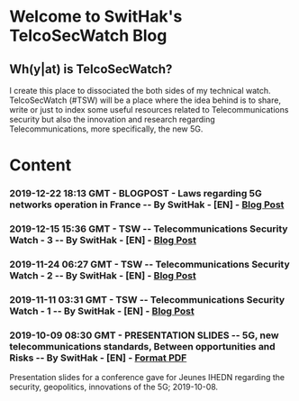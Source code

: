 # Welcome to SwitHak's TelcoSecWatch Blog

## Wh(y|at) is TelcoSecWatch?
I create this place to dissociated the both sides of my technical watch.
TelcoSecWatch (#TSW) will be a place where the idea behind is to share, write or just to index some useful resources related to Telecommunications security but also the innovation and research regarding Telecommunications, more specifically, the new 5G.

# Content

### 2019-12-22 18:13 GMT - BLOGPOST - Laws regarding 5G networks operation in France -- By SwitHak - [EN] - [Blog Post](https://swithak.github.io/TelcoSecWatch/Pub/5G/Resources/Blog/5-Laws-regarding-5G-networks-operation-in-France)

### 2019-12-15 15:36 GMT - TSW -- Telecommunications Security Watch - 3 -- By SwitHak - [EN] - [Blog Post](https://swithak.github.io/TelcoSecWatch/Pub/5G/Resources/Blog/4-Telecommunications-Security-Watch-3)

### 2019-11-24 06:27 GMT - TSW -- Telecommunications Security Watch - 2 -- By SwitHak - [EN] - [Blog Post](https://swithak.github.io/TelcoSecWatch/Pub/5G/Resources/Blog/3-Telecommunications-Security-Watch-2)

### 2019-11-11 03:31 GMT - TSW -- Telecommunications Security Watch - 1 -- By SwitHak - [EN] - [Blog Post](https://swithak.github.io/TelcoSecWatch/Pub/5G/Resources/Blog/2-Telecommunications-Security-Watch-1)

### 2019-10-09 08:30 GMT - PRESENTATION SLIDES -- 5G, new telecommunications standards, Between opportunities and Risks -- By SwitHak - [EN] - [Format PDF](https://github.com/SwitHak/SwitHak.github.io/blob/master/Pub/20190908-5G-Between-opportunities-and-risks_%40SwitHak_FINALE.pdf)
Presentation slides for a conference gave for Jeunes IHEDN regarding the security, geopolitics, innovations of the 5G;  2019-10-08.
